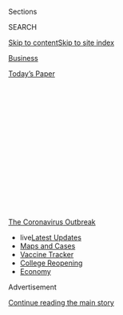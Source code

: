 <div id="app">

<div>

<div>

<div>

<div class="NYTAppHideMasthead css-1q2w90k e1suatyy0">

<div class="section css-ui9rw0 e1suatyy2">

<div class="css-eph4ug er09x8g0">

<div class="css-6n7j50">

</div>

<span class="css-1dv1kvn">Sections</span>

<div class="css-10488qs">

<span class="css-1dv1kvn">SEARCH</span>

</div>

[Skip to content](#site-content)[Skip to site
index](#site-index)

</div>

<div id="masthead-section-label" class="css-1wr3we4 eaxe0e00">

[Business](https://www.nytimes.com/section/business)

</div>

<div class="css-10698na e1huz5gh0">

</div>

</div>

<div id="masthead-bar-one" class="section hasLinks css-15hmgas e1csuq9d3">

<div class="css-uqyvli e1csuq9d0">

</div>

<div class="css-1uqjmks e1csuq9d1">

</div>

<div class="css-9e9ivx">

[](https://myaccount.nytimes.com/auth/login?response_type=cookie&client_id=vi)

</div>

<div class="css-1bvtpon e1csuq9d2">

[Today’s
Paper](https://www.nytimes.com/section/todayspaper)

</div>

</div>

</div>

</div>

<div data-aria-hidden="false">

<div id="site-content" data-role="main">

<div>

<div class="css-1aor85t" style="opacity:0.000000001;z-index:-1;visibility:hidden">

<div class="css-1hqnpie">

<div class="css-epjblv">

<span class="css-17xtcya">[Business](/section/business)</span><span class="css-x15j1o">|</span><span class="css-fwqvlz">Small
Businesses Got Emergency Loans, but Not What They
Expected</span>

</div>

<div class="css-k008qs">

<div class="css-1iwv8en">

<span class="css-18z7m18"></span>

<div>

</div>

</div>

<span class="css-1n6z4y">https://nyti.ms/39Ye4Uj</span>

<div class="css-1705lsu">

<div class="css-4xjgmj">

<div class="css-4skfbu" data-role="toolbar" data-aria-label="Social Media Share buttons, Save button, and Comments Panel with current comment count" data-testid="share-tools">

  - 
  - 
  - 
  - 
    
    <div class="css-6n7j50">
    
    </div>

  - 
  - 

</div>

</div>

</div>

</div>

</div>

</div>

<div id="NYT_TOP_BANNER_REGION" class="css-13pd83m">

<div>

<div id="styln-prism-menu-1592847958612" class="section interactive-content interactive-size-medium css-1edisqu">

<div class="css-17ih8de interactive-body">

<div id="scroll-container" class="css-1gj85ro">

[<span class="styln-title-wrap"><span class="css-1pje3qr">The
Coronavirus</span><span class="css-1pje3qr">
Outbreak</span></span>](https://www.nytimes.com/news-event/coronavirus?action=click&pgtype=Article&state=default&region=TOP_BANNER&context=storylines_menu)

  - <span class="css-kqxiym" data-emphasize="true">live</span>[Latest
    Updates](https://www.nytimes.com/2020/08/03/world/coronavirus-covid-19.html?action=click&pgtype=Article&state=default&region=TOP_BANNER&context=storylines_menu)
  - [Maps and
    Cases](https://www.nytimes.com/interactive/2020/us/coronavirus-us-cases.html?action=click&pgtype=Article&state=default&region=TOP_BANNER&context=storylines_menu)
  - [Vaccine
    Tracker](https://www.nytimes.com/interactive/2020/science/coronavirus-vaccine-tracker.html?action=click&pgtype=Article&state=default&region=TOP_BANNER&context=storylines_menu)
  - [College
    Reopening](https://www.nytimes.com/2020/08/02/us/covid-college-reopening.html?action=click&pgtype=Article&state=default&region=TOP_BANNER&context=storylines_menu)
  - [Economy](https://www.nytimes.com/live/2020/08/03/business/stock-market-today-coronavirus?action=click&pgtype=Article&state=default&region=TOP_BANNER&context=storylines_menu)

</div>

</div>

</div>

</div>

</div>

<div id="top-wrapper" class="css-1sy8kpn">

<div id="top-slug" class="css-l9onyx">

Advertisement

</div>

[Continue reading the main
story](#after-top)

<div class="ad top-wrapper" style="text-align:center;height:100%;display:block;min-height:250px">

<div id="top" class="place-ad" data-position="top" data-size-key="top">

</div>

</div>

<div id="after-top">

</div>

</div>

<div>

<div id="sponsor-wrapper" class="css-1hyfx7x">

<div id="sponsor-slug" class="css-19vbshk">

Supported by

</div>

[Continue reading the main
story](#after-sponsor)

<div id="sponsor" class="ad sponsor-wrapper" style="text-align:center;height:100%;display:block">

</div>

<div id="after-sponsor">

</div>

</div>

<div class="css-186x18t">

</div>

<div class="css-1vkm6nb ehdk2mb0">

# Small Businesses Got Emergency Loans, but Not What They Expected

</div>

The S.B.A.’s disaster relief program allows for loans of up to $2
million. But now they’re capped at $150,000 — and agency officials are
saying little about why.

<div class="css-79elbk" data-testid="photoviewer-wrapper">

<div class="css-z3e15g" data-testid="photoviewer-wrapper-hidden">

</div>

<div class="css-1a48zt4 ehw59r15" data-testid="photoviewer-children">

![<span class="css-16f3y1r e13ogyst0" data-aria-hidden="true">Caroline
Keefer’s apparel maker, River + Sky, was expecting a disaster loan of at
least $500,000. She fears the $150,000 she received will not be
enough.</span><span class="css-cnj6d5 e1z0qqy90" itemprop="copyrightHolder"><span class="css-1ly73wi e1tej78p0">Credit...</span><span><span>Nolwen
Cifuentes for The New York
Times</span></span></span>](https://static01.nyt.com/images/2020/08/04/business/00sba-disasterloan1/merlin_174739206_54c92148-8b18-476d-8b70-74438b7780d2-articleLarge.jpg?quality=75&auto=webp&disable=upscale)

</div>

</div>

<div class="css-18e8msd">

<div class="css-vp77d3 epjyd6m0">

<div class="css-hus3qt ey68jwv0" data-aria-hidden="true">

[![Stacy
Cowley](https://static01.nyt.com/images/2018/10/03/multimedia/author-stacy-cowley/author-stacy-cowley-thumbLarge.png
"Stacy Cowley")](https://www.nytimes.com/by/stacy-cowley)

</div>

<div class="css-1baulvz">

By [<span class="css-1baulvz last-byline" itemprop="name">Stacy
Cowley</span>](https://www.nytimes.com/by/stacy-cowley)

</div>

</div>

  - 
    
    <div class="css-ld3wwf e16638kd2">
    
    Aug. 3,
    2020
    
    </div>

  - 
    
    <div class="css-4xjgmj">
    
    <div class="css-d8bdto" data-role="toolbar" data-aria-label="Social Media Share buttons, Save button, and Comments Panel with current comment count" data-testid="share-tools">
    
      - 
      - 
      - 
      - 
        
        <div class="css-6n7j50">
        
        </div>
    
      - 
      - 
    
    </div>
    
    </div>

</div>

</div>

<div class="section meteredContent css-1r7ky0e" name="articleBody" itemprop="articleBody">

<div class="css-1fanzo5 StoryBodyCompanionColumn">

<div class="css-53u6y8">

For nearly 70 years, the Small Business Administration’s disaster relief
program has helped companies recover from catastrophes including
wildfires, hurricanes and earthquakes. But it has never faced anything
like [the coronavirus
crisis](https://www.nytimes.com/news-event/coronavirus).

Besieged by more than eight million applicants — and operating in the
shadow of the hastily assembled [Paycheck Protection
Program](https://www.nytimes.com/2020/04/26/business/ppp-small-business-loans.html)
— the disaster relief effort has given out more money in the past few
months than it had in its entire history.

But the demand has created a problem that is hobbling hundreds of
thousands of applicants: The agency, afraid of running out of cash,
capped its coronavirus loans at a fraction of what companies can
normally borrow — even though the program has handed out less than half
of the $360 billion it can lend.

Caroline Keefer, a clothing designer in Los Angeles, had expected to
qualify for a loan of at least $500,000 based on a complex formula
devised by the agency. But when her loan offer arrived in May, it was
for $150,000 — the ceiling the S.B.A. quietly put in place that month.
Qualified companies can usually take loans of [up to $2
million](https://www.sba.gov/about-sba/sba-newsroom/press-releases-media-advisories/sba-provide-disaster-assistance-loans-small-businesses-impacted-coronavirus-covid-19).

</div>

</div>

<div class="css-1fanzo5 StoryBodyCompanionColumn">

<div class="css-53u6y8">

“Without the extra capital, it will be very difficult for us to
survive,” she wrote in a direct appeal to Jovita Carranza, the
agency’s administrator, and James Rivera, the head of the agency’s
disaster office.

The limit has crimped Ms. Keefer’s efforts to salvage a business that
did $2 million in sales last year. Her company, [River +
Sky](https://www.riverandskycalifornia.com/), sells directly to
merchants like boutiques, department stores and hotel spa shops. In just
a few days in March, as [virus shutdown
orders](https://www.nytimes.com/interactive/2020/us/states-reopen-map-coronavirus.html)
cascaded throughout the country, nearly $700,000 in orders — all of her
spring and summer season — evaporated. She was left with a pile of
unpaid bills for inventory that she suddenly had no place to sell.

Six days after she wrote to the agency, representatives there
acknowledged that she had run up against the cap. Officials “do not
anticipate increasing loans above this amount,” the representatives said
in an email.

Ms. Keefer is grateful for the help she received, but irked by what she
sees as an arbitrary, poorly explained limit that was put in place after
other businesses got bigger loans early in the crisis. Data released by
the agency last month showed that it had made at least 20,000 disaster
relief loans for more than $150,000. Its largest was for $900,000 in
early April.

Nearly 400,000 businesses have run into the $150,000 limit, according to
[the agency’s
data](https://www.sba.gov/funding-programs/loans/coronavirus-relief-options/economic-injury-disaster-loans#section-header-5).
S.B.A. representatives declined to comment on the cap or why it was
imposed.

</div>

</div>

<div class="css-1fanzo5 StoryBodyCompanionColumn">

<div class="css-53u6y8">

The cap has been just one problem with the disaster program, officially
called the Economic Injury Disaster Loan program. Applicants faced [long
delays](https://www.nytimes.com/2020/04/09/business/smallbusiness/small-business-disaster-loans-coronavirus.html),
confusing procedures and communication lapses. And last Tuesday, the
agency’s internal watchdog said hundreds of millions of dollars handed
out through the program [may have been fraudulently
obtained](https://www.nytimes.com/live/2020/07/28/business/stock-market-today-coronavirus#thieves-are-targeting-small-business-relief-programs-a-watchdog-says).

<div id="NYT_MAIN_CONTENT_1_REGION" class="css-9tf9ac">

<div>

<div id="styln-covid-updates-markets" class="section interactive-content interactive-size-medium css-1ftcdic">

<div class="css-17ih8de interactive-body">

<div id="styln-briefing-block">

<div class="briefing-block-header-section">

# [Latest Updates: Economy](https://www.nytimes.com/live/2020/08/03/business/stock-market-today-coronavirus?action=click&pgtype=Article&state=default&region=MAIN_CONTENT_1&context=storylines_live_updates)

</div>

<div class="briefing-block-lb-items">

<div class="briefing-block-update-time">

[10h
ago](https://www.nytimes.com/live/2020/08/03/business/stock-market-today-coronavirus?action=click&pgtype=Article&state=default&region=MAIN_CONTENT_1&context=storylines_live_updates#the-chicago-fed-president-says-its-up-to-congress-to-save-the-economy)

</div>

<div>

[The Chicago Fed president says it’s up to Congress to save the
economy.](https://www.nytimes.com/live/2020/08/03/business/stock-market-today-coronavirus?action=click&pgtype=Article&state=default&region=MAIN_CONTENT_1&context=storylines_live_updates#the-chicago-fed-president-says-its-up-to-congress-to-save-the-economy)

</div>

<div class="briefing-block-update-time">

[10h
ago](https://www.nytimes.com/live/2020/08/03/business/stock-market-today-coronavirus?action=click&pgtype=Article&state=default&region=MAIN_CONTENT_1&context=storylines_live_updates#faa-says-boeing-has-effectively-mitigated-defects-in-the-737-max)

</div>

<div>

[F.A.A. says Boeing has ‘effectively mitigated’ defects in the 737
Max.](https://www.nytimes.com/live/2020/08/03/business/stock-market-today-coronavirus?action=click&pgtype=Article&state=default&region=MAIN_CONTENT_1&context=storylines_live_updates#faa-says-boeing-has-effectively-mitigated-defects-in-the-737-max)

</div>

<div class="briefing-block-update-time">

[13h
ago](https://www.nytimes.com/live/2020/08/03/business/stock-market-today-coronavirus?action=click&pgtype=Article&state=default&region=MAIN_CONTENT_1&context=storylines_live_updates#small-businesses-got-emergency-loans-but-not-what-they-expected)

</div>

<div>

[Small businesses got emergency loans, but not what they
expected.](https://www.nytimes.com/live/2020/08/03/business/stock-market-today-coronavirus?action=click&pgtype=Article&state=default&region=MAIN_CONTENT_1&context=storylines_live_updates#small-businesses-got-emergency-loans-but-not-what-they-expected)

</div>

</div>

<div class="briefing-block-footer">

<div class="briefing-block-footer-meta">

[See more
updates](https://www.nytimes.com/live/2020/08/03/business/stock-market-today-coronavirus?action=click&pgtype=Article&state=default&region=MAIN_CONTENT_1&context=storylines_live_updates)

</div>

<div class="briefing-block-briefinglinks">

<span>More live coverage:</span>
[Global](https://www.nytimes.com/2020/08/03/world/coronavirus-covid-19.html?action=click&pgtype=Article&state=default&region=MAIN_CONTENT_1&context=storylines_live_updates)

</div>

</div>

</div>

</div>

</div>

</div>

</div>

Application hurdles, changing requirements and [reports of
fraud](https://www.nytimes.com/2020/07/27/us/lamborghini-ppp-covid-19.html)
also plagued the Paycheck Protection Program, the short-term relief
effort created by the CARES Act that has [handed out $521 billion in
forgivable
loans](https://www.nytimes.com/2020/06/30/business/paycheck-protection-program-coronavirus.html)
to cover payroll and other costs.

</div>

</div>

<div class="css-a7yk8a e73j0it0">

<div class="css-1xdhyk6 erfvjey0">

<span class="css-1ly73wi e1tej78p0">Image</span>

<div class="css-zjzyr8">

<div data-testid="lazyimage-container" style="height:580px">

</div>

</div>

</div>

<span class="css-16f3y1r e13ogyst0" data-aria-hidden="true">River + Sky
saw almost $700,000 in orders disappear after the pandemic struck. Most
of its sales are to boutiques, department stores and hotel spa
shops.</span><span class="css-cnj6d5 e1z0qqy90" itemprop="copyrightHolder"><span class="css-1ly73wi e1tej78p0">Credit...</span><span>Nolwen
Cifuentes for The New York Times</span></span>

<div class="css-1xdhyk6 erfvjey0">

<span class="css-1ly73wi e1tej78p0">Image</span>

<div class="css-zjzyr8">

<div data-testid="lazyimage-container" style="height:580px">

</div>

</div>

</div>

<span class="css-16f3y1r e13ogyst0" data-aria-hidden="true">Ms. Keefer
used some of the disaster loan money to retool her business so she could
sell directly to customers. But she has also had to borrow more
money.</span><span class="css-cnj6d5 e1z0qqy90" itemprop="copyrightHolder"><span class="css-1ly73wi e1tej78p0">Credit...</span><span>Nolwen
Cifuentes for The New York Times</span></span>

</div>

<div class="css-1fanzo5 StoryBodyCompanionColumn">

<div class="css-53u6y8">

The disaster loan program, a core part of the agency’s operations since
it was founded in 1953, is more flexible. The program offers companies
with 500 or fewer employees low-interest loans for terms of up to 30
years, which can be used for nearly any business purpose, including
buying protective equipment and keeping up on debt payments.

Since March, it has [lent out $164
billion](https://www.sba.gov/sites/default/files/2020-07/EIDL%20COVID-19%20Loan%207.27.20-508.pdf)
in EIDL (pronounced “idle”) loans, more than twice what it previously
distributed in its entire existence, to three million companies. Nearly
$200 billion is currently unused.

More than two million other businesses have been offered loans but have
not yet accepted them, so much of the unused money could still be lent
out. But the agency’s ability to forecast how much money it will
distribute may have been complicated by a decision Congress made in
March to speed aid.

As the coronavirus pandemic took hold, Congress increased its
allocations to the agency, enough to support $360 billion in loans. But
it also set aside another pool of money for the S.B.A. to distribute as
grants to those who applied to the disaster loan program, whether they
received a loan or not. The $20 billion for those grants — up to $10,000
per applicant — [ran out last
month](https://www.sba.gov/about-sba/sba-newsroom/press-releases-media-advisories/sba-provided-20-billion-small-businesses-and-non-profits-through-economic-injury-disaster-loan).

</div>

</div>

<div class="css-1fanzo5 StoryBodyCompanionColumn">

<div class="css-53u6y8">

Any business that wanted the grant was part of the applicant pool, even
if it had no intention of taking a loan. (Applicants have up to 60 days
to make a decision about taking the loan.)

It is not clear what role that uncertainty played in capping loan
amounts, and agency officials have offered little clarity to lawmakers
about the loan limit.

During a House hearing last month, Ms. Carranza was pressed by
representatives from both parties about why the agency had not lifted
the $150,000 limit. She said she would “continue assessing it.”

Two senators — John Cornyn, Republican of Texas, and Jacky Rosen,
Democrat of Nevada — [introduced legislation on
July 21](https://www.cornyn.senate.gov/content/news/cornyn-introduces-bipartisan-legislation-provide-increased-eidl-loans-and-eidl-advance)
that would provide the agency with billions more for its disaster loan
program and prohibit it from capping loans at less than $2 million.

Ms. Rosen said the agency had not explained its “arbitrary” caps. The
agency has “refused to publicly request more financial support for EIDL,
despite small businesses across the country struggling to cover their
operating costs,” she said.

The cap has left many borrowers with loans that they fear will not be
enough to keep their businesses afloat.

Nicholas Johnson runs [Su Casa](http://sucasa-furniture.com/), a
furniture retailer with four stores in Maryland and Delaware. After all
his shops were shuttered in March, he calculated that he would need
around $500,000 to keep the company alive.

</div>

</div>

<div class="css-1fanzo5 StoryBodyCompanionColumn">

<div class="css-53u6y8">

He got $157,000 in April through the Paycheck Protection Program, which
he did not tap into until his stores started reopening in late May and
his staff members began to return. Based on his operating costs and
revenue, he expected to qualify for a $380,000 disaster loan.

Receiving an offer in May for just $150,000 was “like a punch in the
gut,” he said. He spent many sleepless nights, he said, wondering how he
would fill his projected $200,000 shortfall.

So far, Mr. Johnson is managing to survive on higher-than-expected sales
from his reopened stores, but he is anticipating rough months ahead. “My
supply chains are all but broken,” he said. “At some point, revenue will
taper off again because I won’t have anything to sell. I’m trying to
build a buffer, because I know there’s more pain to come.”

For some, the cap is a minor impediment: Joy Parisi, the owner of
[Paragraph](https://www.paragraphny.com/), a writers space with two
locations in New York City, said her disaster loan was enough to give
her breathing room to chip away at unpaid bills and overdue rent.

But others would borrow more from the program if they could. Ms. Keefer
also received a $48,000 P.P.P. loan, which she is using to pay two
employees, but it did not come close to closing the gap.

With her wholesale business in tatters, she pivoted to consumer sales.
The disaster loan paid off her most urgent bills and allowed her to hire
an agency to improve her retail website. Then she started buying ads on
Facebook and Instagram.

The strategy shift has helped: In June, she more than doubled what she
sold directly in all of last year. But that is still only a sliver of
what she would usually make. And now Ms. Keefer needs cash to start
manufacturing her fall and winter merchandise.

</div>

</div>

<div class="css-1fanzo5 StoryBodyCompanionColumn">

<div class="css-53u6y8">

Seeing no other options, she took out an expensive loan from an online
lender. It feels, she said, like a payday loan: “You have to start
paying it back immediately, and it’s like a trap — you end up borrowing
more just to keep up.”

The cash crunch has forced her to manufacture her clothing in smaller,
more expensive batches; limit her marketing budget; and hold off on
rehiring more workers. If she could borrow more money from the
government, she said, she would immediately spend it on expanding her
company — exactly the kind of economic activity the government wants to
encourage.

“The EIDL loan is perfect; it’s exactly what we need to steady our
ship,” Ms. Keefer said. “We just need more of it.”

</div>

</div>

</div>

<div>

</div>

<div>

</div>

<div>

</div>

<div>

<div id="bottom-wrapper" class="css-1ede5it">

<div id="bottom-slug" class="css-l9onyx">

Advertisement

</div>

[Continue reading the main
story](#after-bottom)

<div id="bottom" class="ad bottom-wrapper" style="text-align:center;height:100%;display:block;min-height:90px">

</div>

<div id="after-bottom">

</div>

</div>

</div>

</div>

</div>

## Site Index

<div>

</div>

## Site Information Navigation

  - [© <span>2020</span> <span>The New York Times
    Company</span>](https://help.nytimes.com/hc/en-us/articles/115014792127-Copyright-notice)

<!-- end list -->

  - [NYTCo](https://www.nytco.com/)
  - [Contact
    Us](https://help.nytimes.com/hc/en-us/articles/115015385887-Contact-Us)
  - [Work with us](https://www.nytco.com/careers/)
  - [Advertise](https://nytmediakit.com/)
  - [T Brand Studio](http://www.tbrandstudio.com/)
  - [Your Ad
    Choices](https://www.nytimes.com/privacy/cookie-policy#how-do-i-manage-trackers)
  - [Privacy](https://www.nytimes.com/privacy)
  - [Terms of
    Service](https://help.nytimes.com/hc/en-us/articles/115014893428-Terms-of-service)
  - [Terms of
    Sale](https://help.nytimes.com/hc/en-us/articles/115014893968-Terms-of-sale)
  - [Site
    Map](https://spiderbites.nytimes.com)
  - [Help](https://help.nytimes.com/hc/en-us)
  - [Subscriptions](https://www.nytimes.com/subscription?campaignId=37WXW)

</div>

</div>

</div>

</div>
